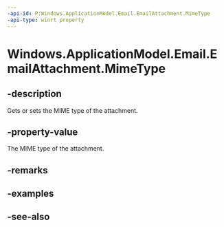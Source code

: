 ```yaml
---
-api-id: P:Windows.ApplicationModel.Email.EmailAttachment.MimeType
-api-type: winrt property
---
```


<!-- Property syntax
public string MimeType { get;  set; }
-->

# Windows.ApplicationModel.Email.EmailAttachment.MimeType

## -description
Gets or sets the MIME type of the attachment.

## -property-value
The MIME type of the attachment.

## -remarks

## -examples

## -see-also

